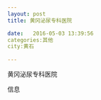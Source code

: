 ```yaml
--- 
layout: post 
title: 黄冈泌尿专科医院

date:   2016-05-03 13:39:56 
categories:其他  
city:黄石
  
--- 
```

   
黄冈泌尿专科医院

信息

